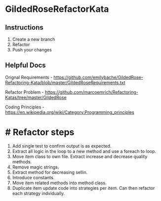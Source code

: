 # GildedRoseRefactorKata

## Instructions

1. Create a new branch
2. Refactor
3. Push your changes

## Helpful Docs 

Orignal Requirements - https://github.com/emilybache/GildedRose-Refactoring-Kata/blob/master/GildedRoseRequirements.txt

Refactor Problem - https://github.com/marcoemrich/Refactoring-Katas/tree/master/GildedRose

Coding Principles - https://en.wikipedia.org/wiki/Category:Programming_principles

# # Refactor steps

1. Add single test to confirm output is as expected.
2. Extract all logic in the loop to a new method and use a foreach to loop.
3. Move item class to own file. Extract increase and decrease quality methods.
4. Remove magic strings.
5. Extract method for decreasing sellin.
6. Introduce constants.
7. Move item related methods into method class.
8. Duplicate item update code into strategies per item. Can then refactor each strategy indvidually.

